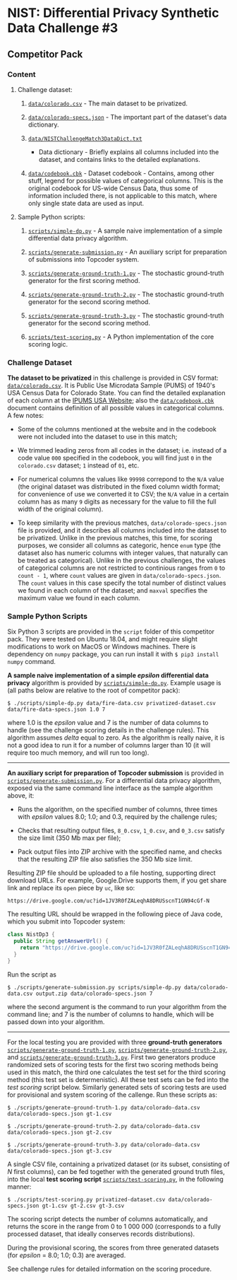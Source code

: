 # NIST: Differential Privacy Synthetic Data Challenge #3
## Competitor Pack
### Content

1.  Challenge dataset:

    1.  [`data/colorado.csv`](data/colorado.csv) - The main dataset to be
        privatized.

    2.  [`data/colorado-specs.json`](data/colorado-specs.json) - The important
        part of the dataset's data dictionary.

    3.  [`data/NISTChallengeMatch3DataDict.txt`](data/NISTChallengeMatch3DataDict.txt)
        - Data dictionary - Briefly explains all columns included into the dataset,
				and contains links to the detailed explanations.

    4.  [`data/codebook.cbk`](data/codebook.cbk) - Dataset codebook - Contains, among
				other stuff, legend for possible values of categorical columns. This is
				the original codebook for US-wide Census Data, thus some of information
				included there, is not applicable to this match, where only single state
				data are used as input.

2.  Sample Python scripts:

    1.  [`scripts/simple-dp.py`](scripts/simple-dp.py) - A sample naive
        implementation of a simple differential data privacy algorithm.

    2.  [`scripts/generate-submission.py`](scripts/generate-submission.py) -
        An auxiliary script for preparation of submissions into Topcoder system.

    3.  [`scripts/generate-ground-truth-1.py`](scripts/generate-ground-truth-1.py)
        \- The stochastic ground-truth generator for the first scoring method.

    4.  [`scripts/generate-ground-truth-2.py`](scripts/generate-ground-truth-2.py)
        \- The stochastic ground-truth generator for the second scoring method.

    5.  [`scripts/generate-ground-truth-3.py`](scripts/generate-ground-truth-3.py)
        \- The stochastic ground-truth generator for the second scoring method.

    7.  [`scripts/test-scoring.py`](scripts/test-scoring.py) - A Python
        implementation of the core scoring logic.

### Challenge Dataset

**The dataset to be privatized** in this challenge is provided in CSV format:
[`data/colorado.csv`](data/colorado.csv). It is Public Use Microdata Sample
(PUMS) of 1940's USA Census Data for Colorado State. You can find the detailed
explanation of each column at the
[IPUMS USA Website](https://usa.ipums.org/usa/1940CensusDASTestData.shtml); also
the [`data/codebook.cbk`](data/codebook.cbk) document contains definition of all
possible values in categorical columns. A few notes:

- Some of the columns mentioned at the website and in the codebook were not
  included into the dataset to use in this match;

- We trimmed leading zeros from all codes in the dataset; i.e. instead of a
  code value `000` specified in the codebook, you will find just `0` in the
  `colorado.csv` dataset; `1` instead of `01`, etc.

- For numerical columns the values like `99998` correpond to the `N/A` value
  (the original dataset was distributed in the fixed column width format; for
  convenience of use we converted it to CSV; the `N/A` value in a certain
  column has as many `9` digits as necessary for the value to fill the full
  width of the original column).

- To keep similarity with the previous matches, `data/colorado-specs.json` file
  is provided, and it describes all columns included into the dataset to be
  privatized. Unlike in the previous matches, this time, for scoring purposes,
  we consider all columns as categoric, hence `enum` type (the dataset also has
  numeric columns with integer values, that naturally can be treated as
  categorical). Unlike in the previous challenges, the values of categorical
  columns are not restricted to continious ranges from `0` to `count - 1`, where
  `count` values are given in `data/colorado-specs.json`. The `count` values in
  this case specify the total number of distinct values we found in each column
  of the dataset; and `maxval` specifies the maximum value we found in each
  column.

### Sample Python Scripts

Six Python 3 scripts are provided in the `script` folder of this competitor
pack. They were tested on Ubuntu 18.04, and might require slight modifications
to work on MacOS or Windows machines. There is dependency on `numpy` package,
you can run install it with `$ pip3 install numpy` command.

**A sample naive implementation of a simple _epsilon_ differential data privacy**
algorithm is provided by [`scripts/simple-dp.py`](scripts/simple-dp.py).
Example usage is (all paths below are relative to the root of competitor
pack):

`$ ./scripts/simple-dp.py data/fire-data.csv privatized-dataset.csv data/fire-data-specs.json 1.0 7`

where 1.0 is the _epsilon_ value and 7 is the number of data columns to handle
(see the challenge scoring details in the challenge rules). This algorithm
assumes _delta_ equal to zero. As the algorithm is really naive, it is not
a good idea to run it for a number of columns larger than 10 (it will require
too much memory, and will run too long).

---

**An auxiliary script for preparation of Topcoder submission** is provided in
[`scripts/generate-submission.py`](scripts/generate-submission.py). For a
differential data privacy algorithm, exposed via the same command line interface
as the sample algorithm above, it:

- Runs the algorithm, on the specified number of columns, three times with
  _epsilon_ values 8.0; 1.0; and 0.3, required by the challenge rules;

- Checks that resulting output files, `8_0.csv`, `1_0.csv`, and `0_3.csv`
  satisfy the size limit (350 Mb max per file);

- Pack output files into ZIP archive with the specified name, and checks that
  the resulting ZIP file also satisfies the 350 Mb size limit.

Resulting ZIP file should be uploaded to a file hosting, supporting direct
download URLs. For example, Google.Drive supports them, if you get share link
and replace its `open` piece by `uc`, like so:

`https://drive.google.com/uc?id=1JV3R0fZALeqhA8DRUSscnT1GN94cGf-N`

The resulting URL should be wrapped in the following piece of Java code, which
you submit into Topcoder system:

```java
class NistDp3 {
  public String getAnswerUrl() {
    return "https://drive.google.com/uc?id=1JV3R0fZALeqhA8DRUSscnT1GN94cGf-N";
  }
}
```

Run the script as 

`$ ./scripts/generate-submission.py scripts/simple-dp.py data/colorado-data.csv output.zip data/colorado-specs.json 7`

where the second argument is the command to run your algorithm from the command
line; and 7 is the number of columns to handle, which will be passed down into
your algorithm.

---

For the local testing you are provided with three **ground-truth generators**
[`scripts/generate-ground-truth-1.py`](scripts/generate-ground-truth-1.py),
[`scripts/generate-ground-truth-2.py`](scripts/generate-ground-truth-2.py), and
[`scripts/generate-ground-truth-3.py`](scripts/generate-ground-truth-3.py).
First two generators produce randomized sets of scoring tests for the first
two scoring methods being used in this match, the third one calculates the test
set for the third scoring method (this test set is determenistic). All these
test sets can be fed into the _test scoring_ script below. Similarly generated
sets of scoring tests are used for provisional and system scoring of the callenge.
Run these scripts as:

`$ ./scripts/generate-ground-truth-1.py data/colorado-data.csv data/colorado-specs.json gt-1.csv`

`$ ./scripts/generate-ground-truth-2.py data/colorado-data.csv data/colorado-specs.json gt-2.csv`

`$ ./scripts/generate-ground-truth-3.py data/colorado-data.csv data/colorado-specs.json gt-3.csv`

A single CSV file, containing a privatized dataset (or its subset, consisting of
_N_ first columns), can be fed together with the generated ground truth files,
into the local **test scoring script**
[`scripts/test-scoring.py`](scripts/test-scoring.py), in the following manner:

`$ ./scripts/test-scoring.py privatized-dataset.csv data/colorado-specs.json gt-1.csv gt-2.csv gt-3.csv`

The scoring script detects the number of columns automatically, and returns the
score in the range from 0 to 1 000 000 (corresponds to a fully processed dataset,
that ideally conserves records distributions).

During the provisional scoring, the scores from three generated datasets
(for _epsilon_ = 8.0; 1.0; 0.3) are averaged.

See challenge rules for detailed information on the scoring procedure.
